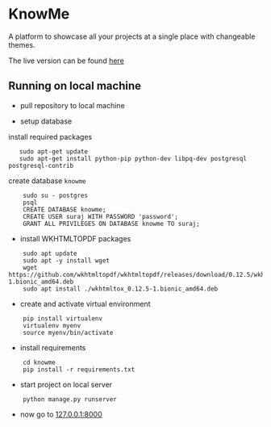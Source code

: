 # KnowMe

A platform to showcase all your projects at a single place with changeable themes.

The live version can be found [here](surajraikwar.herokuapp.com)

## Running on local machine

- pull repository to local machine

- setup database

install required packages

```
   sudo apt-get update
   sudo apt-get install python-pip python-dev libpq-dev postgresql postgresql-contrib
```

create database `knowme`

```
    sudo su - postgres
    psql
    CREATE DATABASE knowme;
    CREATE USER suraj WITH PASSWORD 'password';
    GRANT ALL PRIVILEGES ON DATABASE knowme TO suraj;
```

- install WKHTMLTOPDF packages

```
    sudo apt update
    sudo apt -y install wget
    wget https://github.com/wkhtmltopdf/wkhtmltopdf/releases/download/0.12.5/wkhtmltox_0.12.5-1.bionic_amd64.deb
    sudo apt install ./wkhtmltox_0.12.5-1.bionic_amd64.deb
```

- create and activate virtual environment

```
    pip install virtualenv
    virtualenv myenv
    source myenv/bin/activate
```

- install requirements

```
    cd knowme
    pip install -r requirements.txt
```

- start project on local server

```
    python manage.py runserver
```

- now go to [127.0.0.1:8000](127.0.0.1:8000)
